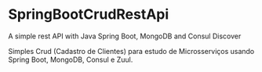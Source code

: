 # SpringBootCrudRestApi
A simple rest API with Java Spring Boot, MongoDB and Consul Discover


Simples Crud (Cadastro de Clientes) para estudo de Microsserviços usando Spring Boot, MongoDB, Consul e Zuul.

